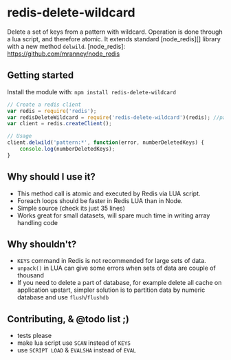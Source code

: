 # redis-delete-wildcard

Delete a set of keys from a pattern with wildcard. Operation is done through a lua script, and therefore atomic. It extends standard [node_redis][] library with a new method `delwild`.
[node_redis]: https://github.com/mranney/node_redis

## Getting started
Install the module with: `npm install redis-delete-wildcard`

````js
// Create a redis client
var redis = require('redis');
var redisDeleteWildcard = require('redis-delete-wildcard')(redis); //pass in redis so prototype can be extended
var client = redis.createClient();

// Usage
client.delwild('pattern:*', function(error, numberDeletedKeys) {
    console.log(numberDeletedKeys);
}
````
## Why should I use it? 
* This method call is atomic and executed by Redis via LUA script. 
* Foreach loops should be faster in Redis LUA than in Node.
* Simple source (check its just 35 lines)
* Works great for small datasets, will spare much time in writing array handling code

## Why shouldn't?
* `KEYS` command in Redis is not recommended for large sets of data. 
* `unpack()` in LUA can give some errors when sets of data are couple of thousand
* If you need to delete a part of database, for example delete all cache on application upstart, simpler solution is to partition data by numeric database and use `flush`/`flushdb`

## Contributing, & @todo list ;)
* tests please
* make lua script use `SCAN` instead of `KEYS`
* use `SCRIPT LOAD` & `EVALSHA` instead of `EVAL`
